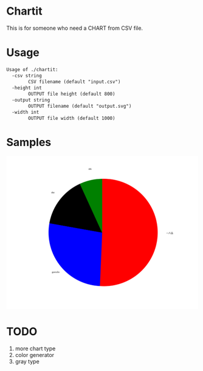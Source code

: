 Chartit
=======

This is for someone who need a CHART from CSV file.

Usage
=====


	Usage of ./chartit:
	  -csv string
	        CSV filename (default "input.csv")
	  -height int
	        OUTPUT file height (default 800)
	  -output string
	        OUTPUT filename (default "output.svg")
	  -width int
	        OUTPUT file width (default 1000)

Samples
=======

![PieChart1](./samples/output.svg)

TODO
====

1. more chart type
2. color generator
3. gray type
